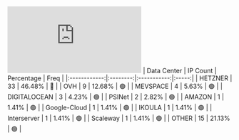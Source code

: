 ![Diagramm](https://github.com/obajay/StateSync-snapshots/blob/main/Projects/Sge/1/README.md)
| Data Center | IP Count | Percentage | Freq |
|:------------:|:--------:|:-----------:|:-----:|
| HETZNER | 33 | 46.48% | 🔴 |
| OVH | 9 | 12.68% | 🟢 |
| MEVSPACE | 4 | 5.63% | 🟢 |
| DIGITALOCEAN | 3 | 4.23% | 🟢 |
| PSINet | 2 | 2.82% | 🟢 |
| AMAZON | 1 | 1.41% | 🟢 |
| Google-Cloud | 1 | 1.41% | 🟢 |
| IKOULA | 1 | 1.41% | 🟢 |
| Interserver | 1 | 1.41% | 🟢 |
| Scaleway | 1 | 1.41% | 🟢 |
| OTHER | 15 | 21.13% | 🟢 |